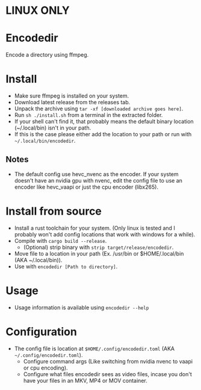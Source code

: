 # LINUX ONLY

# Encodedir
Encode a directory using ffmpeg.

# Install
* Make sure ffmpeg is installed on your system.
* Download latest release from the releases tab.
* Unpack the archive using `tar -xf [downloaded archive goes here]`.
* Run `sh ./install.sh` from a terminal in the extracted folder.
* If your shell can't find it, that probably means the default binary location (~/.local/bin) isn't in your path.
 * If this is the case please either add the location to your path or run with `~/.local/bin/encodedir`.
## Notes
* The default config use hevc_nvenc as the encoder. If your system doesn't have an nvidia gpu with nvenc, edit the config file to use an encoder like hevc_vaapi or just the cpu encoder (libx265).

# Install from source
* Install a rust toolchain for your system. (Only linux is tested and I probably won't add config locations that work with windows for a while).
* Compile with `cargo build --release`.
  * (Optional) strip binary with `strip target/release/encodedir`.
* Move file to a location in your path (Ex. /usr/bin or $HOME/.local/bin (AKA ~/.local/bin)).
* Use with `encodedir [Path to directory]`.

# Usage
* Usage information is available using `encodedir --help`

# Configuration
* The config file is location at `$HOME/.config/encodedir.toml` (AKA `~/.config/encodedir.toml`).
  * Configure command args (Like switching from nvidia nvenc to vaapi or cpu encoding).
  * Configure what files encodedir sees as video files, incase you don't have your files in an MKV, MP4 or MOV container.

